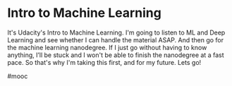 # Intro to Machine Learning
It's Udacity's Intro to Machine Learning. I'm going to listen to ML and Deep Learning and see whether I can handle the material ASAP. And then go for the machine learning nanodegree. If I just go without having to know anything, I’ll be stuck and I won't be able to finish the nanodegree at a fast pace. So that's why I'm taking this first, and for my future. Lets go!

#mooc